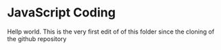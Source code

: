 # JavaScript Coding
Hellp world. This is the very first edit of of this folder since the cloning of the github repository